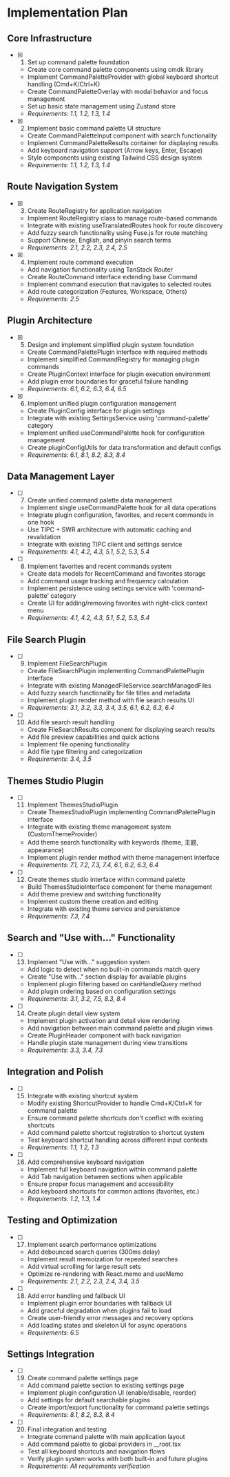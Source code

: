 # Implementation Plan

## Core Infrastructure

- [x] 1. Set up command palette foundation

  - Create core command palette components using cmdk library
  - Implement CommandPaletteProvider with global keyboard shortcut handling (Cmd+K/Ctrl+K)
  - Create CommandPaletteOverlay with modal behavior and focus management
  - Set up basic state management using Zustand store
  - _Requirements: 1.1, 1.2, 1.3, 1.4_

- [x] 2. Implement basic command palette UI structure
  - Create CommandPaletteInput component with search functionality
  - Implement CommandPaletteResults container for displaying results
  - Add keyboard navigation support (Arrow keys, Enter, Escape)
  - Style components using existing Tailwind CSS design system
  - _Requirements: 1.1, 1.2, 1.3, 1.4_

## Route Navigation System

- [x] 3. Create RouteRegistry for application navigation

  - Implement RouteRegistry class to manage route-based commands
  - Integrate with existing useTranslatedRoutes hook for route discovery
  - Add fuzzy search functionality using Fuse.js for route matching
  - Support Chinese, English, and pinyin search terms
  - _Requirements: 2.1, 2.2, 2.3, 2.4, 2.5_

- [x] 4. Implement route command execution
  - Add navigation functionality using TanStack Router
  - Create RouteCommand interface extending base Command
  - Implement command execution that navigates to selected routes
  - Add route categorization (Features, Workspace, Others)
  - _Requirements: 2.5_

## Plugin Architecture

- [x] 5. Design and implement simplified plugin system foundation

  - Create CommandPalettePlugin interface with required methods
  - Implement simplified CommandRegistry for managing plugin commands
  - Create PluginContext interface for plugin execution environment
  - Add plugin error boundaries for graceful failure handling
  - _Requirements: 6.1, 6.2, 6.3, 6.4, 6.5_

- [x] 6. Implement unified plugin configuration management
  - Create PluginConfig interface for plugin settings
  - Integrate with existing SettingsService using 'command-palette' category
  - Implement unified useCommandPalette hook for configuration management
  - Create pluginConfigUtils for data transformation and default configs
  - _Requirements: 6.1, 8.1, 8.2, 8.3, 8.4_

## Data Management Layer

- [ ] 7. Create unified command palette data management

  - Implement single useCommandPalette hook for all data operations
  - Integrate plugin configuration, favorites, and recent commands in one hook
  - Use TIPC + SWR architecture with automatic caching and revalidation
  - Integrate with existing TIPC client and settings service
  - _Requirements: 4.1, 4.2, 4.3, 5.1, 5.2, 5.3, 5.4_

- [ ] 8. Implement favorites and recent commands system
  - Create data models for RecentCommand and favorites storage
  - Add command usage tracking and frequency calculation
  - Implement persistence using settings service with 'command-palette' category
  - Create UI for adding/removing favorites with right-click context menu
  - _Requirements: 4.1, 4.2, 4.3, 5.1, 5.2, 5.3, 5.4_

## File Search Plugin

- [ ] 9. Implement FileSearchPlugin

  - Create FileSearchPlugin implementing CommandPalettePlugin interface
  - Integrate with existing ManagedFileService.searchManagedFiles
  - Add fuzzy search functionality for file titles and metadata
  - Implement plugin render method with file search results UI
  - _Requirements: 3.1, 3.2, 3.3, 3.4, 3.5, 6.1, 6.2, 6.3, 6.4_

- [ ] 10. Add file search result handling
  - Create FileSearchResults component for displaying search results
  - Add file preview capabilities and quick actions
  - Implement file opening functionality
  - Add file type filtering and categorization
  - _Requirements: 3.4, 3.5_

## Themes Studio Plugin

- [ ] 11. Implement ThemesStudioPlugin

  - Create ThemesStudioPlugin implementing CommandPalettePlugin interface
  - Integrate with existing theme management system (CustomThemeProvider)
  - Add theme search functionality with keywords (theme, 主题, appearance)
  - Implement plugin render method with theme management interface
  - _Requirements: 7.1, 7.2, 7.3, 7.4, 6.1, 6.2, 6.3, 6.4_

- [ ] 12. Create themes studio interface within command palette
  - Build ThemesStudioInterface component for theme management
  - Add theme preview and switching functionality
  - Implement custom theme creation and editing
  - Integrate with existing theme service and persistence
  - _Requirements: 7.3, 7.4_

## Search and "Use with..." Functionality

- [ ] 13. Implement "Use with..." suggestion system

  - Add logic to detect when no built-in commands match query
  - Create "Use with..." section display for available plugins
  - Implement plugin filtering based on canHandleQuery method
  - Add plugin ordering based on configuration settings
  - _Requirements: 3.1, 3.2, 7.5, 8.3, 8.4_

- [ ] 14. Create plugin detail view system
  - Implement plugin activation and detail view rendering
  - Add navigation between main command palette and plugin views
  - Create PluginHeader component with back navigation
  - Handle plugin state management during view transitions
  - _Requirements: 3.3, 3.4, 7.3_

## Integration and Polish

- [ ] 15. Integrate with existing shortcut system

  - Modify existing ShortcutProvider to handle Cmd+K/Ctrl+K for command palette
  - Ensure command palette shortcuts don't conflict with existing shortcuts
  - Add command palette shortcut registration to shortcut system
  - Test keyboard shortcut handling across different input contexts
  - _Requirements: 1.1, 1.2, 1.3_

- [ ] 16. Add comprehensive keyboard navigation
  - Implement full keyboard navigation within command palette
  - Add Tab navigation between sections when applicable
  - Ensure proper focus management and accessibility
  - Add keyboard shortcuts for common actions (favorites, etc.)
  - _Requirements: 1.2, 1.3, 1.4_

## Testing and Optimization

- [ ] 17. Implement search performance optimizations

  - Add debounced search queries (300ms delay)
  - Implement result memoization for repeated searches
  - Add virtual scrolling for large result sets
  - Optimize re-rendering with React.memo and useMemo
  - _Requirements: 2.1, 2.2, 2.3, 2.4, 3.4, 3.5_

- [ ] 18. Add error handling and fallback UI
  - Implement plugin error boundaries with fallback UI
  - Add graceful degradation when plugins fail to load
  - Create user-friendly error messages and recovery options
  - Add loading states and skeleton UI for async operations
  - _Requirements: 6.5_

## Settings Integration

- [ ] 19. Create command palette settings page

  - Add command palette section to existing settings page
  - Implement plugin configuration UI (enable/disable, reorder)
  - Add settings for default searchable plugins
  - Create import/export functionality for command palette settings
  - _Requirements: 8.1, 8.2, 8.3, 8.4_

- [ ] 20. Final integration and testing
  - Integrate command palette with main application layout
  - Add command palette to global providers in \_\_root.tsx
  - Test all keyboard shortcuts and navigation flows
  - Verify plugin system works with both built-in and future plugins
  - _Requirements: All requirements verification_
